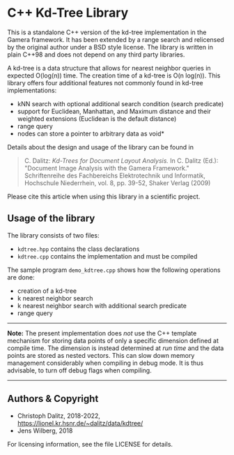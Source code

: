 C++ Kd-Tree Library
===================

This is a standalone C++ version of the kd-tree implementation in the
Gamera framework. It has been extended by a range search and relicensed
by the original author under a BSD style license. The library is
written in plain C++98 and does not depend on any third party libraries.

A kd-tree is a data structure that allows for nearest neighbor queries
in expected O(log(n)) time. The creation time of a kd-tree is O(n log(n)).
This library offers four additional features not commonly found in kd-tree
implementations:

 - kNN search with optional additional search condition (search predicate)
 - support for Euclidean, Manhattan, and Maximum distance and
   their weighted extensions (Euclidean is the default distance)
 - range query
 - nodes can store a pointer to arbitrary data as void*

Details about the design and usage of the library can be found in

> C. Dalitz: *Kd-Trees for Document Layout Analysis.*
> In C. Dalitz (Ed.): "Document Image Analysis with the Gamera Framework."
> Schriftenreihe des Fachbereichs Elektrotechnik und Informatik,
> Hochschule Niederrhein, vol. 8, pp. 39-52, Shaker Verlag (2009)

Please cite this article when using this library in a scientific project.


Usage of the library
--------------------

The library consists of two files:

 - `kdtree.hpp` contains the class declarations
 - `kdtree.cpp` contains the implementation and must be compiled

The sample program `demo_kdtree.cpp` shows how the following operations
are done:

 - creation of a kd-tree
 - k nearest neighbor search
 - k nearest neighbor search with additional search predicate
 - range query

***
**Note:**
The present implementation does *not* use the C++ template mechanism
for storing data points of only a specific dimension defined at compile time.
The dimension is instead determined at *run time* and the data points are
stored as nested vectors. This can slow down memory management considerably
when compiling in debug mode. It is thus advisable, to turn off debug flags
when compiling.

***

Authors & Copyright
-------------------

 - Christoph Dalitz, 2018-2022, <https://lionel.kr.hsnr.de/~dalitz/data/kdtree/>
 - Jens Wilberg, 2018

For licensing information, see the file LICENSE for details.
